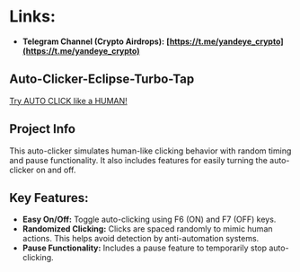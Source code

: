 # Links:

* **Telegram Channel (Crypto Airdrops):** **[https://t.me/yandeye_crypto](https://t.me/yandeye_crypto)**

## Auto-Clicker-Eclipse-Turbo-Tap

[Try AUTO CLICK like a HUMAN!](https://github.com/yandeyka/Auto-Clicker-Eclipse-Turbo-Tap)

## Project Info

This auto-clicker simulates human-like clicking behavior with random timing and pause functionality. It also includes features for easily turning the auto-clicker on and off.

## Key Features:

* **Easy On/Off:** Toggle auto-clicking using F6 (ON) and F7 (OFF) keys.
* **Randomized Clicking:**  Clicks are spaced randomly to mimic human actions.  This helps avoid detection by anti-automation systems.
* **Pause Functionality:**  Includes a pause feature to temporarily stop auto-clicking.
